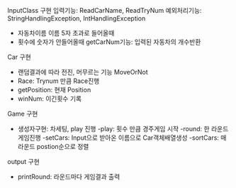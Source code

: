 InputClass 구현
입력기능: ReadCarName, ReadTryNum
예외처리기능: StringHandlingException, IntHandlingException

- 자동차이름 이름 5자 초과로 들어올때
- 횟수에 숫자가 안들어올때
  getCarNum기능: 입력된 자동차의 개수반환

Car 구현

- 랜덤결과에 따라 전진, 머무르는 기능 MoveOrNot
- Race: Trynum 만큼 Race진행
- getPosition: 현재 Position
- winNum: 이긴횟수 기록

Game 구현

- 생성자구현: 차세팅, play 진행
  -play: 횟수 만큼 경주게임 시작
  -round: 한 라운드 게임진행
  -setCars: Input으로 받아온 이름으로 Car객체배열생성
  -sortCars: 매라운드 postion순으로 정렬

output 구현

- printRound: 라운드마다 게임결과 출력
